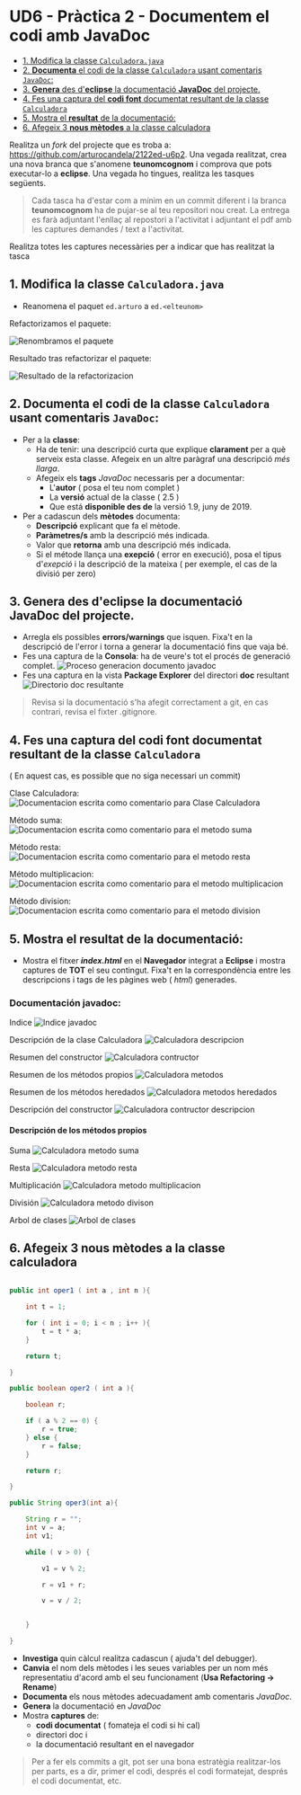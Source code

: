 # UD6 - Pràctica 2 - Documentem el codi amb JavaDoc

* [1. Modifica la classe `Calculadora.java`](#1-modifica-la-classe-calculadorajava)
* [2. **Documenta** el codi de la classe `Calculadora` usant comentaris `JavaDoc`:](#2-documenta-el-codi-de-la-classe-calculadora-usant-comentaris-javadoc)
* [3. **Genera** des d'**eclipse** la documentació **JavaDoc** del projecte.](#3-genera-des-declipse-la-documentació-javadoc-del-projecte)
* [4. Fes una captura del **codi font** documentat resultant de la classe `Calculadora`](#4-fes-una-captura-del-codi-font-documentat-resultant-de-la-classe-calculadora)
* [5. Mostra el **resultat** de la documentació:](#5-mostra-el-resultat-de-la-documentació)
* [6. Afegeix 3 **nous mètodes** a la classe calculadora](#6-afegeix-3-nous-mètodes-a-la-classe-calculadora)

Realitza un *fork* del projecte que es troba a: <https://github.com/arturocandela/2122ed-u6p2>. Una vegada realitzat, crea una nova branca que s'anomene **teunomcognom**  i comprova que pots executar-lo a **eclipse**. Una vegada ho tingues, realitza les tasques següents.

> Cada tasca ha d'estar com a mínim en un commit diferent i la branca **teunomcognom** ha de pujar-se al teu repositori nou creat.
> La entrega es farà adjuntant l'enllaç al repostori a l'activitat i adjuntant el pdf amb les captures demandes / text a l'activitat.

Realitza totes les captures necessàries per a indicar que has realitzat la tasca

## 1. Modifica la classe `Calculadora.java`

* Reanomena el paquet `ed.arturo` a `ed.<elteunom>`

Refactorizamos el paquete:

![Renombramos el paquete](/resources/images/2-1a.png)

Resultado tras refactorizar el paquete:

![Resultado de la refactorizacion](/resources/images/2-1b.png)

## 2. **Documenta** el codi de la classe `Calculadora` usant comentaris `JavaDoc`:

* Per a la **classe**:
  * Ha de tenir: una descripció curta que explique **clarament** per a què serveix esta classe. Afegeix en un altre paràgraf una descripció *més llarga*.
  * Afegeix els **tags** *JavaDoc* necessaris per a documentar:
    * L'**autor** ( posa el teu nom complet )
    * La **versió** actual de la classe ( 2.5 )
    * Que está **disponible des de** la versió 1.9, juny de 2019.
* Per a cadascun dels **mètodes** documenta:
  * **Descripció** explicant que fa el mètode.
  * **Paràmetres/s** amb la descripció més indicada.
  * Valor que **retorna** amb una descripció més indicada.
  * Si el métode llança una **exepció** ( error en execució), posa el tipus d'*exepció* i la descripció de la mateixa ( per exemple, el cas de la divisió per zero)

## 3. **Genera** des d'**eclipse** la documentació **JavaDoc** del projecte.

* Arregla els possibles **errors/warnings** que isquen. Fixa't en la descripció de l'error i torna a generar la documentació fins que vaja bé.
* Fes una captura de la **Consola**: ha de veure's tot el procés de generació complet.
 ![Proceso generacion documento javadoc](/resources/images/2-3c.png)
* Fes una captura en la vista **Package Explorer** del directori **doc** resultant
![Directorio doc resultante](/resources/images/2-3d.png)

> Revisa si la documentació s'ha afegit correctament a git, en cas contrari, revisa el fixter .gitignore. 

## 4. Fes una captura del **codi font** documentat resultant de la classe `Calculadora`

( En aquest cas, es possible que no siga necessari un commit)

Clase Calculadora:
![Documentacion escrita como comentario para Clase Calculadora](/resources/images/2-2a.png)

  Método suma:
  ![Documentacion escrita como comentario para el metodo suma](/resources/images/2-2b.png)

  Método resta:
  ![Documentacion escrita como comentario para el metodo resta](/resources/images/2-2c.png)

  Método multiplicacion:
  ![Documentacion escrita como comentario para el metodo multiplicacion](/resources/images/2-2d.png)

  Método division:
  ![Documentacion escrita como comentario para el metodo division](/resources/images/2-2e.png)

## 5. Mostra el **resultat** de la documentació: 

* Mostra el fitxer ***index.html*** en el **Navegador** integrat a **Eclipse** i mostra captures de **TOT** el seu contingut. Fixa't en la correspondència entre les descripcions i tags de les pàgines web ( *html*) generades.

### Documentación javadoc:

Indice
![Indice javadoc](/resources/images/2-4_Index.png)

Descripción de la clase Calculadora
![Calculadora descripcion](/resources/images/2-4_CalculadoraResumen.png)


Resumen del constructor
![Calculadora contructor](/resources/images/2-4_CalculadoraConstructor.png)

Resumen de los métodos propios
![Calculadora metodos](/resources/images/2-4_CalculadoraMetodos.png)

Resumen de los métodos heredados
![Calculadora metodos heredados](/resources/images/2-4_CalculadoraMetodosHeredados.png)

Descripción del constructor
![Calculadora contructor descripcion](/resources/images/2-4_CalculadoraConstructorDetalles.png)


#### Descripción de los métodos propios

Suma
![Calculadora metodo suma](/resources/images/2-4_CalculadoraMetodoSuma.png)

Resta
![Calculadora metodo resta](/resources/images/2-4_CalculadoraMetodoResta.png)

Multiplicación
![Calculadora metodo multiplicacion](/resources/images/2-4_CalculadoraMetodoMultiplicacion.png)

División
![Calculadora metodo divison](/resources/images/2-4_CalculadoraMetodoDivision.png)


Arbol de clases
![Arbol de clases](/resources/images/2-4_ArbolClases.png)

## 6. Afegeix 3 **nous mètodes** a la classe calculadora

```java

public int oper1 ( int a , int n ){

    int t = 1;

    for ( int i = 0; i < n ; i++ ){
        t = t * a;
    }

    return t; 

}

public boolean oper2 ( int a ){

    boolean r;

    if ( a % 2 == 0) {
        r = true;
    } else {
        r = false;
    }

    return r;

}

public String oper3(int a){

    String r = "";
    int v = a;
    int v1;

    while ( v > 0) {

        v1 = v % 2;

        r = v1 + r;

        v = v / 2;


    }

}

```

* **Investiga** quin càlcul realitza cadascun ( ajuda't del debugger).
* **Canvia** el nom dels mètodes i les seues variables per un nom més representatiu d'acord amb el seu funcionament (**Usa Refactoring -> Rename**)
* **Documenta** els nous mètodes adecuadament amb comentaris *JavaDoc*.
* **Genera** la documentació en *JavaDoc*
* Mostra **captures** de:
  * **codi documentat** ( fomateja el codi si hi cal)
  * directori doc i
  * la documentació resultant en el navegador

> Per a fer els commits a git, pot ser una bona estratègia realitzar-los per parts, es a dir, primer el codi, després el codi formatejat, després el codi documentat, etc.
